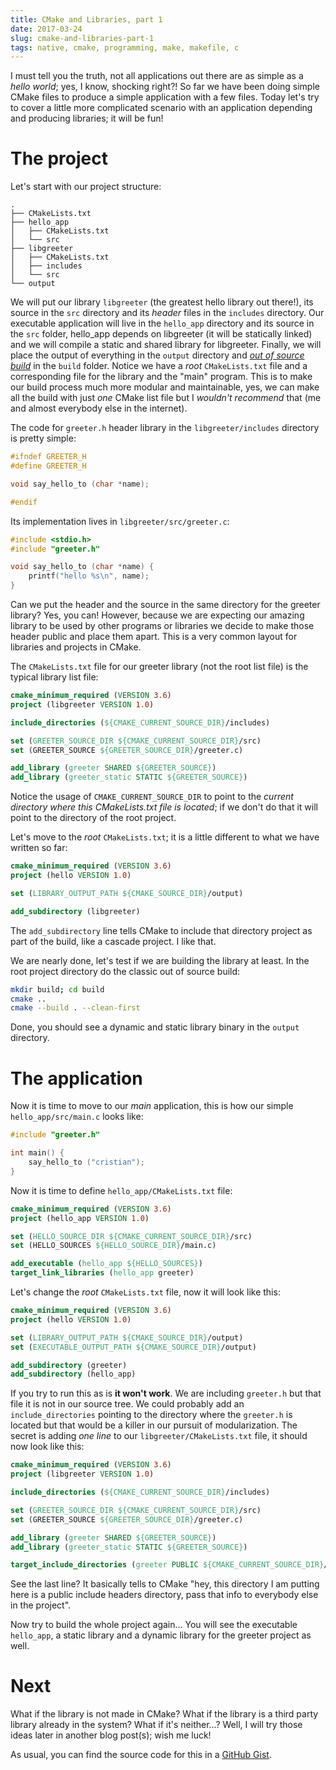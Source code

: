 ```yaml
---
title: CMake and Libraries, part 1
date: 2017-03-24
slug: cmake-and-libraries-part-1
tags: native, cmake, programming, make, makefile, c
---
```


I must tell you the truth, not all applications out there are as simple as a _hello world_; yes, I know, shocking right?! So far we have been doing simple CMake files to produce a simple application with a few files. Today let's try to cover a little more complicated scenario with an application depending and producing libraries; it will be fun!

# The project

Let's start with our project structure:
```
.
├── CMakeLists.txt
├── hello_app
│   ├── CMakeLists.txt
│   └── src
├── libgreeter
│   ├── CMakeLists.txt
│   ├── includes
│   └── src
└── output
```
We will put our library `libgreeter` (the greatest hello library out there!), its source in the `src` directory and its _header_ files in the `includes` directory. Our executable application will live in the `hello_app` directory and its source in the `src` folder, hello_app depends on libgreeter (it will be statically linked) and we will compile a static and shared library for libgreeter. Finally, we will place the output of everything in the `output` directory and [_out of source build_]({filename}2016-10-05-cmake-and-out-of-source-build.md) in the `build` folder. Notice we have a *root* `CMakeLists.txt` file and a corresponding file for the library and the "main" program. This is to make our build process much more modular and maintainable, yes, we can make all the build with just _one_ CMake list file but I _wouldn't recommend_ that (me and almost everybody else in the internet).

The code for `greeter.h` header library in the `libgreeter/includes` directory is pretty simple:

```c
#ifndef GREETER_H
#define GREETER_H

void say_hello_to (char *name);

#endif
```

Its implementation lives in `libgreeter/src/greeter.c`:

```c
#include <stdio.h>
#include "greeter.h"

void say_hello_to (char *name) {
    printf("hello %s\n", name);
}

```

Can we put the header and the source in the same directory for the greeter library? Yes, you can! However, because we are expecting our amazing library to be used by other programs or libraries we decide to make those header public and place them apart. This is a very common layout for libraries and projects in CMake.

The `CMakeLists.txt` file for our greeter library (not the root list file) is the typical library list file:

```cmake
cmake_minimum_required (VERSION 3.6)
project (libgreeter VERSION 1.0)

include_directories (${CMAKE_CURRENT_SOURCE_DIR}/includes)

set (GREETER_SOURCE_DIR ${CMAKE_CURRENT_SOURCE_DIR}/src)
set (GREETER_SOURCE ${GREETER_SOURCE_DIR}/greeter.c)

add_library (greeter SHARED ${GREETER_SOURCE})
add_library (greeter_static STATIC ${GREETER_SOURCE})
```

Notice the usage of `CMAKE_CURRENT_SOURCE_DIR` to point to the _current directory where this CMakeLists.txt file is located_; if we don't do that it will point to the directory of the root project.

Let's move to the _root_ `CMakeLists.txt`; it is a little different to what we have written so far:

```cmake
cmake_minimum_required (VERSION 3.6)
project (hello VERSION 1.0)

set (LIBRARY_OUTPUT_PATH ${CMAKE_SOURCE_DIR}/output)

add_subdirectory (libgreeter)
```

The `add_subdirectory` line tells CMake to include that directory project as part of the build, like a cascade project. I like that.

We are nearly done, let's test if we are building the library at least. In the root project directory do the classic out of source build:

```bash
mkdir build; cd build
cmake ..
cmake --build . --clean-first
```

Done, you should see a dynamic and static library binary in the `output` directory.

# The application

Now it is time to move to our _main_ application, this is how our simple `hello_app/src/main.c` looks like:

```c
#include "greeter.h"

int main() {
    say_hello_to ("cristian");
}
```

Now it is time to define `hello_app/CMakeLists.txt` file:

```cmake
cmake_minimum_required (VERSION 3.6)
project (hello_app VERSION 1.0)

set (HELLO_SOURCE_DIR ${CMAKE_CURRENT_SOURCE_DIR}/src)
set (HELLO_SOURCES ${HELLO_SOURCE_DIR}/main.c)

add_executable (hello_app ${HELLO_SOURCES})
target_link_libraries (hello_app greeter)
```

Let's change the _root_ `CMakeLists.txt` file, now it will look like this:

```cmake
cmake_minimum_required (VERSION 3.6)
project (hello VERSION 1.0)

set (LIBRARY_OUTPUT_PATH ${CMAKE_SOURCE_DIR}/output)
set (EXECUTABLE_OUTPUT_PATH ${CMAKE_SOURCE_DIR}/output)

add_subdirectory (greeter)
add_subdirectory (hello_app)
```

If you try to run this as is **it won't work**. We are including `greeter.h` but that file it is not in our source tree. We could probably add an `include_directories` pointing to the directory where the `greeter.h` is located but that would be a killer in our pursuit of modularization. The secret is adding _one line_ to our `libgreeter/CMakeLists.txt` file, it should now look like this:

```cmake
cmake_minimum_required (VERSION 3.6)
project (libgreeter VERSION 1.0)

include_directories (${CMAKE_CURRENT_SOURCE_DIR}/includes)

set (GREETER_SOURCE_DIR ${CMAKE_CURRENT_SOURCE_DIR}/src)
set (GREETER_SOURCE ${GREETER_SOURCE_DIR}/greeter.c)

add_library (greeter SHARED ${GREETER_SOURCE})
add_library (greeter_static STATIC ${GREETER_SOURCE})

target_include_directories (greeter PUBLIC ${CMAKE_CURRENT_SOURCE_DIR}/includes)
```

See the last line? It basically tells to CMake "hey, this directory I am putting here is a public include headers directory, pass that info to everybody else in the project".

Now try to build the whole project again... You will see the executable `hello_app`, a static library and a dynamic library for the greeter project as well.

# Next

What if the library is not made in CMake? What if the library is a third party library already in the system? What if it's neither...? Well, I will try those ideas later in another blog post(s); wish me luck!

As usual, you can find the source code for this in a [GitHub Gist](https://gist.github.com/cprieto/79f3c5c7907dcc64dfca949e06b3c970).

